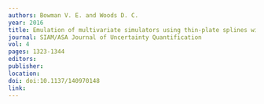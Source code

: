 ```yaml
---
authors: Bowman V. E. and Woods D. C. 
year: 2016 
title: Emulation of multivariate simulators using thin-plate splines with application to atmospheric dispersion 
journal: SIAM/ASA Journal of Uncertainty Quantification 
vol: 4 
pages: 1323-1344 
editors: 
publisher: 
location: 
doi: doi:10.1137/140970148 
link: 
---
```

 
